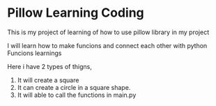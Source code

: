 # Pillow Learning Coding

This is my project of learning of how to use pillow library in my project

I will learn how to make funcions and connect each other with python 
Funcions learnings

Here i have 2 types of thigns,
1. It will create a square
2. It can create a circle in a square shape.
3. It will able to call the functions in main.py
